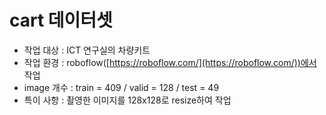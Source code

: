 # cart 데이터셋

- 작업 대상 : ICT 연구실의 차량키트
- 작업 환경 : roboflow([https://roboflow.com/](https://roboflow.com/))에서 작업
- image 개수 : train = 409 / valid = 128 / test = 49
- 특이 사항 : 촬영한 이미지를 128x128로 resize하여 작업
